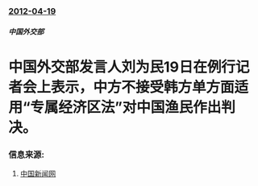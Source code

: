 ### [2012-04-19](/zh/news/2012/04/19/index.md)

##### 中国外交部
#  中国外交部发言人刘为民19日在例行记者会上表示，中方不接受韩方单方面适用“专属经济区法”对中国渔民作出判决。




### 信息来源:

1. [中国新闻网](http://www.chinanews.com/gn/2012/04-19/3832718.shtml)
